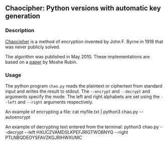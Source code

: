## Chaocipher:  Python versions with automatic key generation


### Description

[Chaocipher](http://en.wikipedia.org/wiki/Chaocipher) is a method of
encryption invented by John F. Byrne in 1918 that was never publicly
solved.

The algorithm was published in May 2010. These implementations are
based on a
[paper](http://www.mountainvistasoft.com/chaocipher/ActualChaocipher/Chaocipher-Revealed-Algorithm.pdf)
by Moshe Rubin.

### Usage



The python program `chao.py` reads the plaintext or ciphertext from
standard input and writes the result to stdout.  The `--encrypt` and `--decrypt` and  arguments specify the
mode. The left and right
alphabets are set using the `--left` and `--right` arguments
respectively.

An example of encrypting a file:
    cat myfile.txt | python3 chao.py --autoencrypt

An example of decrypting text entered from the terminal:
     python3 chao.py --decrypt --left HXUCZVAMDSLKPEFJRIGTWOBNYQ --right PTLNBQDEOYSFAVZKGJRIHWXUMC
